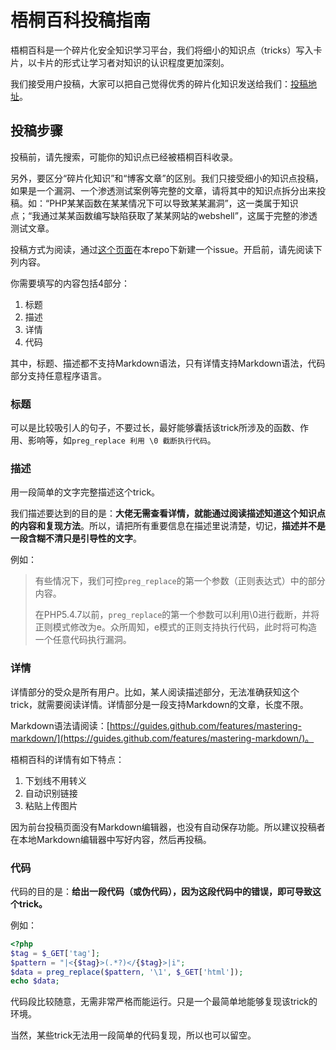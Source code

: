 # 梧桐百科投稿指南

梧桐百科是一个碎片化安全知识学习平台，我们将细小的知识点（tricks）写入卡片，以卡片的形式让学习者对知识的认识程度更加深刻。

我们接受用户投稿，大家可以把自己觉得优秀的碎片化知识发送给我们：[投稿地址][1]。

## 投稿步骤

投稿前，请先搜索，可能你的知识点已经被梧桐百科收录。

另外，要区分“碎片化知识”和“博客文章”的区别。我们只接受细小的知识点投稿，如果是一个漏洞、一个渗透测试案例等完整的文章，请将其中的知识点拆分出来投稿。如：“PHP某某函数在某某情况下可以导致某某漏洞”，这一类属于知识点；“我通过某某函数编写缺陷获取了某某网站的webshell”，这属于完整的渗透测试文章。

投稿方式为阅读，通过[这个页面][1]在本repo下新建一个issue。开启前，请先阅读下列内容。

你需要填写的内容包括4部分：

1. 标题
2. 描述
3. 详情
4. 代码

其中，标题、描述都不支持Markdown语法，只有详情支持Markdown语法，代码部分支持任意程序语言。

### 标题

可以是比较吸引人的句子，不要过长，最好能够囊括该trick所涉及的函数、作用、影响等，如`preg_replace 利用 \0 截断执行代码`。

### 描述

用一段简单的文字完整描述这个trick。

我们描述要达到的目的是：**大佬无需查看详情，就能通过阅读描述知道这个知识点的内容和复现方法**。所以，请把所有重要信息在描述里说清楚，切记，**描述并不是一段含糊不清只是引导性的文字**。

例如：

> 有些情况下，我们可控`preg_replace`的第一个参数（正则表达式）中的部分内容。
> 
> 在PHP5.4.7以前，`preg_replace`的第一个参数可以利用\0进行截断，并将正则模式修改为e。众所周知，e模式的正则支持执行代码，此时将可构造一个任意代码执行漏洞。

### 详情

详情部分的受众是所有用户。比如，某人阅读描述部分，无法准确获知这个trick，就需要阅读详情。详情部分是一段支持Markdown的文章，长度不限。

Markdown语法请阅读：[https://guides.github.com/features/mastering-markdown/](https://guides.github.com/features/mastering-markdown/)。

梧桐百科的详情有如下特点：

1. 下划线不用转义
2. 自动识别链接
3. 粘贴上传图片

因为前台投稿页面没有Markdown编辑器，也没有自动保存功能。所以建议投稿者在本地Markdown编辑器中写好内容，然后再投稿。

### 代码

代码的目的是：**给出一段代码（或伪代码），因为这段代码中的错误，即可导致这个trick。**

例如：

```php
<?php
$tag = $_GET['tag'];
$pattern = "|<{$tag}>(.*?)</{$tag}>|i";
$data = preg_replace($pattern, '\1', $_GET['html']);
echo $data;
```

代码段比较随意，无需非常严格而能运行。只是一个最简单地能够复现该trick的环境。

当然，某些trick无法用一段简单的代码复现，所以也可以留空。

[1]: https://github.com/tricking-io/contribution/issues/new?template=trick--.md
